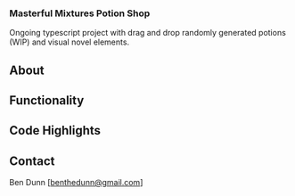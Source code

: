 ### Masterful Mixtures Potion Shop

Ongoing typescript project with drag and drop randomly generated potions (WIP) and visual novel elements.

## About

## Functionality

## Code Highlights

## Contact

Ben Dunn [benthedunn@gmail.com]
